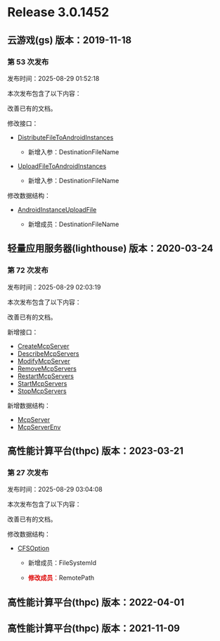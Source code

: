 # Release 3.0.1452

## 云游戏(gs) 版本：2019-11-18

### 第 53 次发布

发布时间：2025-08-29 01:52:18

本次发布包含了以下内容：

改善已有的文档。

修改接口：

* [DistributeFileToAndroidInstances](https://cloud.tencent.com/document/api/1162/118964)

	* 新增入参：DestinationFileName

* [UploadFileToAndroidInstances](https://cloud.tencent.com/document/api/1162/117243)

	* 新增入参：DestinationFileName


修改数据结构：

* [AndroidInstanceUploadFile](https://cloud.tencent.com/document/api/1162/40743#AndroidInstanceUploadFile)

	* 新增成员：DestinationFileName




## 轻量应用服务器(lighthouse) 版本：2020-03-24

### 第 72 次发布

发布时间：2025-08-29 02:03:19

本次发布包含了以下内容：

改善已有的文档。

新增接口：

* [CreateMcpServer](https://cloud.tencent.com/document/api/1207/122838)
* [DescribeMcpServers](https://cloud.tencent.com/document/api/1207/122837)
* [ModifyMcpServer](https://cloud.tencent.com/document/api/1207/122836)
* [RemoveMcpServers](https://cloud.tencent.com/document/api/1207/122835)
* [RestartMcpServers](https://cloud.tencent.com/document/api/1207/122834)
* [StartMcpServers](https://cloud.tencent.com/document/api/1207/122833)
* [StopMcpServers](https://cloud.tencent.com/document/api/1207/122832)

新增数据结构：

* [McpServer](https://cloud.tencent.com/document/api/1207/47576#McpServer)
* [McpServerEnv](https://cloud.tencent.com/document/api/1207/47576#McpServerEnv)



## 高性能计算平台(thpc) 版本：2023-03-21

### 第 27 次发布

发布时间：2025-08-29 03:04:08

本次发布包含了以下内容：

改善已有的文档。

修改数据结构：

* [CFSOption](https://cloud.tencent.com/document/api/1527/89579#CFSOption)

	* 新增成员：FileSystemId

	* <font color="#dd0000">**修改成员**：</font>RemotePath




## 高性能计算平台(thpc) 版本：2022-04-01



## 高性能计算平台(thpc) 版本：2021-11-09



